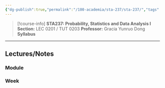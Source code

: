 ```yaml
---
{"dg-publish":true,"permalink":"/100-academia/sta-237/sta-237/","tags":["university","stats","sta237","#course-page"],"created":"2024-06-22T16:06:46.934-07:00","updated":"2024-08-04T00:01:46.681-07:00"}
---
```


> [!course-info] **STA237: Probability, Statistics and Data Analysis I**
> **Section:** LEC 0201 / TUT 0203
> **Professor:** Gracia Yunruo Dong
> **Syllabus**

---
## Lectures/Notes

### Module



### Week


